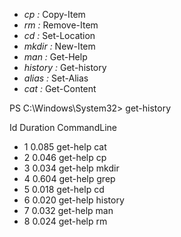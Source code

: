 * *cp :* Copy-Item        
* *rm :* Remove-Item
* *cd :* Set-Location
* *mkdir :* New-Item
* *man :* Get-Help
* *history :* Get-history
* *alias :* Set-Alias
* *cat :* Get-Content


PS C:\Windows\System32> get-history

  Id     Duration CommandLine
  
  * 1        0.085 get-help cat
  * 2        0.046 get-help cp
  * 3        0.034 get-help mkdir
  * 4        0.604 get-help grep
  * 5        0.018 get-help cd
  * 6        0.020 get-help history
  * 7        0.032 get-help man
  * 8        0.024 get-help rm
